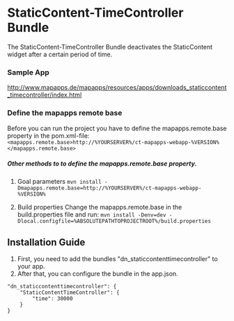 # StaticContent-TimeController Bundle

The StaticContent-TimeController Bundle deactivates the StaticContent widget after a certain period of time.

### Sample App ###
http://www.mapapps.de/mapapps/resources/apps/downloads_staticcontent_timecontroller/index.html

### Define the mapapps remote base
Before you can run the project you have to define the mapapps.remote.base property in the pom.xml-file:
`<mapapps.remote.base>http://%YOURSERVER%/ct-mapapps-webapp-%VERSION%</mapapps.remote.base>`

##### Other methods to to define the mapapps.remote.base property.
1. Goal parameters
`mvn install -Dmapapps.remote.base=http://%YOURSERVER%/ct-mapapps-webapp-%VERSION%`

2. Build properties
Change the mapapps.remote.base in the build.properties file and run:
`mvn install -Denv=dev -Dlocal.configfile=%ABSOLUTEPATHTOPROJECTROOT%/build.properties`

Installation Guide
------------------

1. First, you need to add the bundles "dn_staticcontenttimecontroller" to your app.
2. After that, you can configure the bundle in the app.json.

```
"dn_staticcontenttimecontroller": {
    "StaticContentTimeController": {
        "time": 30000
    }
}
```
